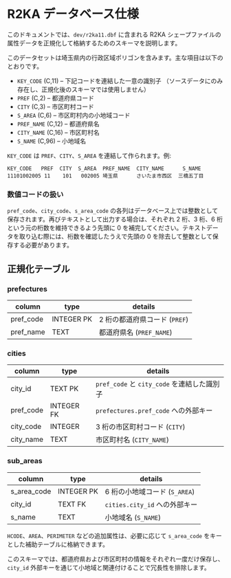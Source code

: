 # R2KA データベース仕様

このドキュメントでは、`dev/r2ka11.dbf` に含まれる R2KA シェープファイルの属性データを正規化して格納するためのスキーマを説明します。

このデータセットは埼玉県内の行政区域ポリゴンを含みます。主な項目は以下のとおりです。

- `KEY_CODE` (C,11) – 下記コードを連結した一意の識別子
  （ソースデータにのみ存在し、正規化後のスキーマでは使用しません）
- `PREF` (C,2) – 都道府県コード
- `CITY` (C,3) – 市区町村コード
- `S_AREA` (C,6) – 市区町村内の小地域コード
- `PREF_NAME` (C,12) – 都道府県名
- `CITY_NAME` (C,16) – 市区町村名
- `S_NAME` (C,96) – 小地域名

`KEY_CODE` は `PREF`、`CITY`、`S_AREA` を連結して作られます。例:

```
KEY_CODE   PREF  CITY  S_AREA  PREF_NAME  CITY_NAME      S_NAME
11101002005 11    101   002005 埼玉県      さいたま市西区  三橋五丁目
```

### 数値コードの扱い

`pref_code`、`city_code`、`s_area_code` の各列はデータベース上では整数として保存されます。再びテキストとして出力する場合は、それぞれ 2 桁、3 桁、6 桁という元の桁数を維持できるよう先頭に 0 を補完してください。テキストデータを取り込む際には、桁数を確認したうえで先頭の 0 を除去して整数として保存する必要があります。

## 正規化テーブル

### prefectures
| column     | type    | details                          |
|----------- |-------- |--------------------------------- |
| pref_code  | INTEGER PK | 2 桁の都道府県コード (`PREF`) |
| pref_name  | TEXT    | 都道府県名 (`PREF_NAME`)       |

### cities
| column    | type    | details                                             |
|---------- |-------  |---------------------------------------------------- |
| city_id   | TEXT PK | `pref_code` と `city_code` を連結した識別子         |
| pref_code | INTEGER FK | `prefectures.pref_code` への外部キー            |
| city_code | INTEGER    | 3 桁の市区町村コード (`CITY`)                     |
| city_name | TEXT    | 市区町村名 (`CITY_NAME`)                             |

### sub_areas
| column      | type      | details                                       |
|------------ |--------- |---------------------------------------------- |
| s_area_code | INTEGER PK | 6 桁の小地域コード (`S_AREA`)                |
| city_id     | TEXT FK   | `cities.city_id` への外部キー                |
| s_name      | TEXT      | 小地域名 (`S_NAME`)                           |

`HCODE`、`AREA`、`PERIMETER` などの追加属性は、必要に応じて `s_area_code` をキーとした補助テーブルに格納できます。

このスキーマでは、都道府県および市区町村の情報をそれぞれ一度だけ保存し、`city_id` 外部キーを通じて小地域と関連付けることで冗長性を排除します。

